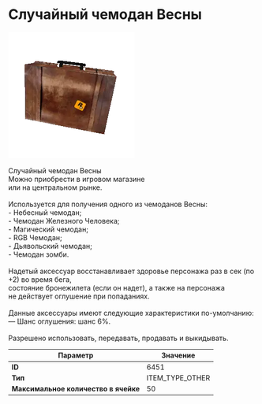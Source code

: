 # Случайный чемодан Весны

![Item Image](../img/6451.webp?raw=true)

Случайный чемодан Весны<br>Можно приобрести в игровом магазине<br>или на центральном рынке.<br><br>Используется для получения одного из чемоданов Весны:<br>- Небесный чемодан;<br>- Чемодан Железного Человека;<br>- Магический чемодан;<br>- RGB Чемодан;<br>- Дьявольский чемодан;<br>- Чемодан зомби.<br><br>Надетый аксессуар восстанавливает здоровье персонажа раз в сек (по +2) во время бега, <br>состояние бронежилета (если он надет), а также на персонажа<br>не действует оглушение при попаданиях.<br><br>Данные аксессуары имеют следующие характеристики по-умолчанию:<br>— Шанс оглушения: шанс 6%.<br><br>Разрешено использовать, передавать, продавать и выкидывать.


| Параметр | Значение |
|----------|----------|
| **ID** | 6451 |
| **Тип** | ITEM_TYPE_OTHER |
| **Максимальное количество в ячейке** | 50 |

